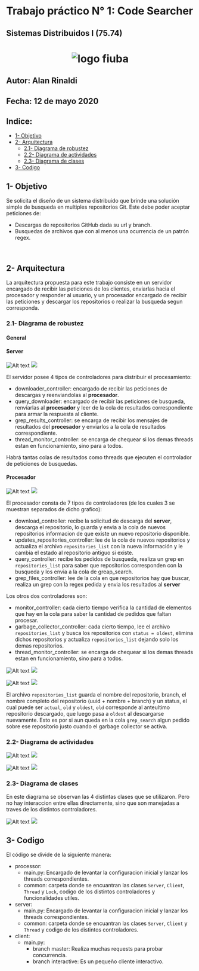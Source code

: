 # Trabajo práctico N° 1: Code Searcher
## Sistemas Distribuidos I (75.74)

<h1 align="center">
  <img src="./images/logofiuba.jpg" alt="logo fiuba">
</h1>

## Autor: Alan Rinaldi
## Fecha: 12 de mayo 2020




## Indice:

   - [1- Objetivo](#1--objetivo)
   - [2- Arquitectura](#2--arquitectura)
     - [2.1- Diagrama de robustez](#21--diagrama-de-robustez)
     - [2.2- Diagrama de actividades](#22--diagrama-de-actividades)
     - [2.3- Diagrama de clases](#23--diagrama-de-clases)
   - [3- Codigo](#3--codigo)


## 1- Objetivo

Se solicita el diseño de un sistema distribuido que brinde una solución simple de busqueda en multiples repositorios Git.
Este debe poder aceptar peticiones de:
* Descargas de repositorios GitHub dada su url y branch.
* Busquedas de archivos que con al menos una ocurrencia de un patrón regex.

&nbsp;

## 2- Arquitectura

La arquitectura propuesta para este trabajo consiste en un servidor encargado de recibir las peticiones de los clientes, enviarlas hacia el procesador y responder al usuario, y un procesador encargado de recibir las peticiones y descargar los repositorios o realizar la busqueda segun corresponda.

### 2.1- Diagrama de robustez

#### General

#### Server

![Alt text](/images/robustez-server.svg)
<img src="/images/robustez-server.svg">

El servidor posee 4 tipos de controladores para distribuir el procesamiento:
* downloader_controller: encargado de recibir las peticiones de descargas y reenviandolas al **procesador**.
* query_downloader: encargado de recibir las peticiones de busqueda, renviarlas al **procesador** y leer de la cola de resultados correspondiente para armar la respuesta al cliente.
* grep_results_controller: se encarga de recibir los mensajes de resultados del **procesador** y enviarlos a la cola de resultados correspondiente.
* thread_monitor_controller: se encarga de chequear si los demas threads estan en funcionamiento, sino para a todos.

Habrá tantas colas de resultados como threads que ejecuten el controlador de peticiones de busquedas.

#### Procesador

![Alt text](/images/robustez-procesador.svg)
<img src="/images/robustez-procesador.svg">

El procesador consta de 7 tipos de controladores (de los cuales 3 se muestran separados de dicho grafico):
* download_controller: recibe la solicitud de descarga del **server**, descarga el repositorio, lo guarda y envia a la cola de nuevos repositorios informacion de que existe un nuevo repositorio disponible.
* updates_repositories_controller: lee de la cola de nuevos repositorios y actualiza el archivo `repositories_list` con la nueva información y le cambia el estado al repositorio antiguo si existe.
* query_controller: recibe los pedidos de busqueda, realiza un grep en `repositories_list` para saber que repositorios corresponden con la busqueda y los envia a la cola de greap_search.
* grep_files_controller: lee de la cola en que repositorios hay que buscar, realiza un grep con la regex pedida y envia los resultados al **server**


Los otros dos controladores son:
* monitor_controller: cada cierto tiempo verifica la cantidad de elementos que hay en la cola para saber la cantidad de pedidos que faltan procesar.
* garbage_collector_controller: cada cierto tiempo, lee el archivo `repositories_list` y busca los repositorios con `status = oldest`, elimina dichos repositorios y actualiza `repositories_list` dejando solo los demas repositorios.
* thread_monitor_controller: se encarga de chequear si los demas threads estan en funcionamiento, sino para a todos.

![Alt text](/images/robustez-monitor.svg)
<img src="/images/robustez-monitor.svg">

![Alt text](/images/robustez-garbage-collector.svg)
<img src="/images/robustez-garbage-collector.svg">


El archivo `repositories_list` guarda el nombre del repositorio, branch, el nombre completo del repositorio (uuid + nombre + branch) y un status, el cual puede ser `actual`, `old` y `oldest`, `old` corresponde al anteultimo repositorio descargado, que luego pasa a `oldest` al descargarse nuevamente. Esto es por si aun queda en la cola `grep_search` algun pedido sobre ese repositorio justo cuando el garbage collector se activa. 

### 2.2- Diagrama de actividades

![Alt text](/images/actividades-procesador.svg)
<img src="/images/actividades-procesador.svg">



![Alt text](/images/actividades-server.svg)
<img src="/images/actividades-server.svg">


### 2.3- Diagrama de clases

En este diagrama se observan las 4 distintas clases que se utilizaron. Pero no hay interaccion entre ellas directamente, sino que son manejadas a traves de los distintos controladores.

![Alt text](/images/clases.svg)
<img src="/images/clases.svg">

## 3- Codigo

El código se divide de la siguiente manera:

* processor:
    * main.py: Encargado de levantar la configuracion inicial y lanzar los threads correspondientes.
    * common: carpeta donde se encuantran las clases `Server`, `Client`, `Thread` y `Lock`, codigo de los distintos controladores y funcionalidades utiles.
* server:
    * main.py: Encargado de levantar la configuracion inicial y lanzar los threads correspondientes.
    * common: carpeta donde se encuantran las clases `Server`, `Client` y `Thread` y codigo de los distintos controladores.
* client:
    * main.py:
        * branch master: Realiza muchas requests para probar concurrencia.
        * branch interactive: Es un pequeño cliente interactivo.



